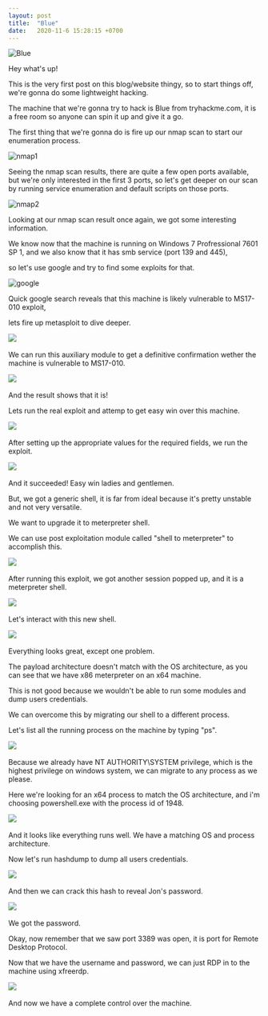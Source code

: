 ```yaml
---
layout: post
title:  "Blue"
date:   2020-11-6 15:28:15 +0700
---
```

![Blue](https://i.imgur.com/e8i06nq.png)
&nbsp;  

Hey what's up!


This is the very first post on this blog/website thingy, so to start things off, we're gonna do some lightweight hacking.

The machine that we're gonna try to hack is Blue from tryhackme.com, it is a free room so anyone can spin it up and give it a go.

The first thing that we're gonna do is fire up our nmap scan to start our enumeration process.

![nmap1](https://i.imgur.com/ziEkURh.png)
&nbsp;  

Seeing the nmap scan results, there are quite a few open ports available, but we're only interested in the first 3 ports, so let's get deeper on our scan by running service enumeration and default scripts on those ports.

![nmap2](https://i.imgur.com/NlXidWJ.png)
&nbsp;  

Looking at our nmap scan result once again, we got some interesting information.

We know now that the machine is running on Windows 7 Profressional 7601 SP 1, and we also know that it has smb service (port 139 and 445),

so let's use google and try to find some exploits for that.

![google](https://i.imgur.com/mVOxxI4.png)
&nbsp;  

Quick google search reveals that this machine is likely vulnerable to MS17-010 exploit,

lets fire up metasploit to dive deeper.

![](https://i.imgur.com/k38J0OP.png)
&nbsp;  

We can run this auxiliary module to get a definitive confirmation wether the machine is vulnerable to MS17-010.

![](https://i.imgur.com/PbpiNgJ.png)
&nbsp;  

And the result shows that it is!

Lets run the real exploit and attemp to get easy win over this machine.

![](https://i.imgur.com/7C5vetR.png)
&nbsp;  

After setting up the appropriate values for the required fields, we run the exploit.

![](https://i.imgur.com/QcjrVCx.png)
&nbsp;  

And it succeeded! Easy win ladies and gentlemen.

But, we got a generic shell, it is far from ideal because it's pretty unstable and not very versatile.

We want to upgrade it to meterpreter shell.


We can use post exploitation module called "shell to meterpreter" to accomplish this.

![](https://i.imgur.com/lxtn8vr.png)
&nbsp;  

After running this exploit, we got another session popped up, and it is a meterpreter shell.

![](https://i.imgur.com/jhcV6Hg.png)
&nbsp;  

Let's interact with this new shell.

![](https://i.imgur.com/nxRhakz.png)
&nbsp;  

Everything looks great, except one problem.

The payload architecture doesn't match with the OS architecture, as you can see that we have x86 meterpreter on an x64 machine.

This is not good because we wouldn't be able to run some modules and dump users credentials.

We can overcome this by migrating our shell to a different process.

Let's list all the running process on the machine by typing "ps".

![](https://i.imgur.com/MQJvilH.png)
&nbsp;  

Because we already have NT AUTHORITY\SYSTEM privilege, which is the highest privilege on windows system, we can migrate to any process as we please.

Here we're looking for an x64 process to match the OS architecture, and i'm choosing powershell.exe with the process id of 1948.

![](https://i.imgur.com/tveLFQJ.png)
&nbsp;  

And it looks like everything runs well. We have a matching OS and process architecture.

Now let's run hashdump to dump all users credentials.

![](https://i.imgur.com/NpNPtTv.png)
&nbsp;  

And then we can crack this hash to reveal Jon's password.

![](https://i.imgur.com/w6UKOAj.png)
&nbsp;  

We got the password.

Okay, now remember that we saw port 3389 was open, it is port for Remote Desktop Protocol.

Now that we have the username and password, we can just RDP in to the machine using xfreerdp.

![](https://i.imgur.com/KcmvY2y.png)
&nbsp;  

And now we have a complete control over the machine.
&nbsp;  